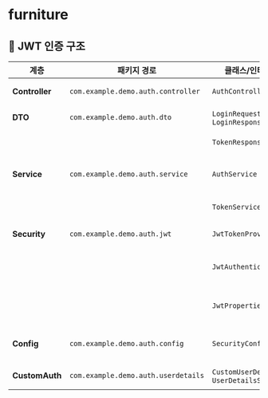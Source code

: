 # furniture


## 🔐 JWT 인증 구조

| 계층             | 패키지 경로                                        | 클래스/인터페이스명                   | 설명 |
|------------------|----------------------------------------------------|----------------------------------------|------|
| **Controller**   | `com.example.demo.auth.controller`                 | `AuthController`                       | 로그인/회원가입 및 토큰 발급 API |
| **DTO**          | `com.example.demo.auth.dto`                        | `LoginRequest`, `LoginResponse`        | 로그인 요청/응답 DTO |
|                  |                                                    | `TokenResponse`                        | Access/Refresh 토큰 응답 DTO |
| **Service**      | `com.example.demo.auth.service`                    | `AuthService`                          | 인증 로직 처리 (비밀번호 검증, 토큰 발급 등) |
|                  |                                                    | `TokenService`                         | JWT 토큰 생성/검증 처리 |
| **Security**     | `com.example.demo.auth.jwt`                        | `JwtTokenProvider`                     | JWT 생성 및 파싱 로직 |
|                  |                                                    | `JwtAuthenticationFilter`              | 요청 시 토큰 유효성 검증 및 인증 객체 생성 |
|                  |                                                    | `JwtProperties`                        | JWT 관련 설정값 (시크릿 키, 만료시간 등) |
| **Config**       | `com.example.demo.auth.config`                     | `SecurityConfig`                       | Spring Security 설정 (필터 적용 등) |
| **CustomAuth**   | `com.example.demo.auth.userdetails`                | `CustomUserDetails`, `UserDetailsServiceImpl` | 인증을 위한 사용자 정보 제공 |
